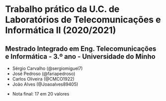 # Trabalho prático da U.C. de Laboratórios de Telecomunicações e Informática II (2020/2021)

## Mestrado Integrado em Eng. Telecomunicações e Informática - 3.º ano - Universidade do Minho

- Sérgio Carvalho (@sergiomiguel7)
- José Pedroso (@fariapedroso)
- Carlos Oliveira (@CMCO1922)
- João Alves (@Joaoalves89405)

* Nota final: 17 em 20 valores
